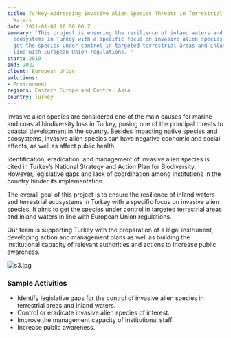 ```yaml
---
title: Turkey—Addressing Invasive Alien Species Threats in Terrestrial Areas and Inland
  Waters
date: 2021-01-07 10:00:00 Z
summary: 'This project is ensuring the resilience of inland waters and terrestrial
  ecosystems in Turkey with a specific focus on invasive alien species. It aims to
  get the species under control in targeted terrestrial areas and inland waters in
  line with European Union regulations. '
start: 2019
end: 2022
client: European Union
solutions:
- Environment
regions: Eastern Europe and Central Asia
country: Turkey
---
```


Invasive alien species are considered one of the main causes for marine and coastal biodiversity loss in Turkey, posing one of the principal threats to coastal development in the country. Besides impacting native species and ecosystems, invasive alien species can have negative economic and social effects, as well as affect public health. 

Identification, eradication, and management of invasive alien species is cited in Turkey’s National Strategy and Action Plan for Biodiversity. However, legislative gaps and lack of coordination among institutions in the country hinder its implementation.
 
The overall goal of this project is to ensure the resilience of inland waters and terrestrial ecosystems in Turkey with a specific focus on invasive alien species. It aims to get the species under control in targeted terrestrial areas and inland waters in line with European Union regulations. 

Our team is supporting Turkey with the preparation of a legal instrument, developing action and management plans as well as building the institutional capacity of relevant authorities and actions to increase public awareness. 

![s3.jpg](/uploads/s3.jpg)

### Sample Activities

* Identify legislative gaps for the control of invasive alien species in terrestrial areas and inland waters.
* Control or eradicate invasive alien species of interest.
* Improve the management capacity of institutional staff.
* Increase public awareness. 